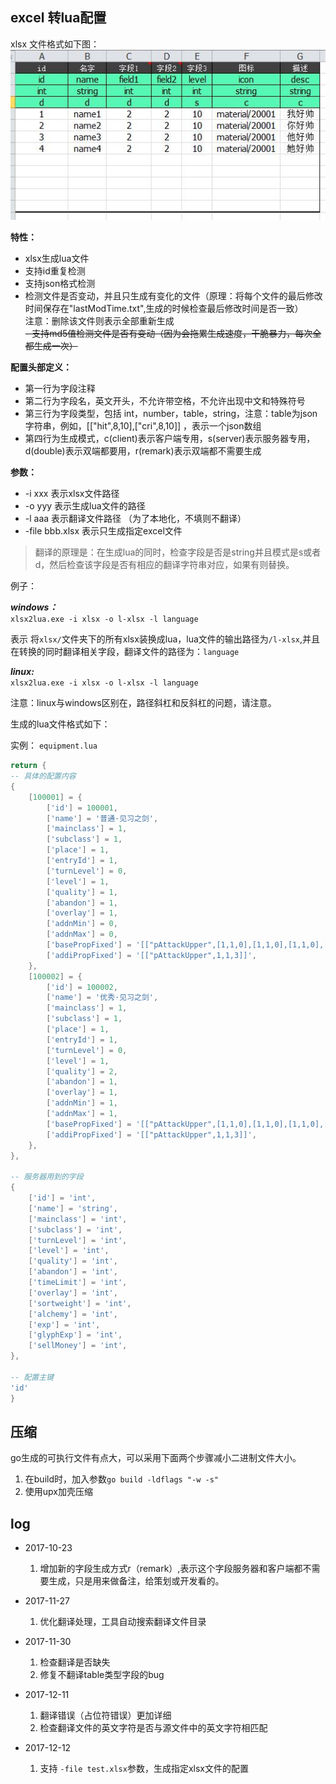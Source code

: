 ## excel 转lua配置

xlsx 文件格式如下图：  
![模板](xlsx.jpg)  

**特性：**

- xlsx生成lua文件
- 支持id重复检测
- 支持json格式检测
- 检测文件是否变动，并且只生成有变化的文件（原理：将每个文件的最后修改时间保存在"lastModTime.txt",生成的时候检查最后修改时间是否一致）  
  注意：删除该文件则表示全部重新生成  
~~- 支持md5值检测文件是否有变动（因为会拖累生成速度，干脆暴力，每次全都生成一次）~~

**配置头部定义：**  

- 第一行为字段注释
- 第二行为字段名，英文开头，不允许带空格，不允许出现中文和特殊符号
- 第三行为字段类型，包括 int，number，table，string，注意：table为json字符串，例如，[["hit",8,10],["cri",8,10]] ，表示一个json数组
- 第四行为生成模式，c(client)表示客户端专用，s(server)表示服务器专用，d(double)表示双端都要用，r(remark)表示双端都不需要生成


**参数：**

- -i xxx 表示xlsx文件路径
- -o yyy 表示生成lua文件的路径
- -l aaa 表示翻译文件路径 （为了本地化，不填则不翻译）
- -file bbb.xlsx 表示只生成指定excel文件

> 翻译的原理是：在生成lua的同时，检查字段是否是string并且模式是s或者d，然后检查该字段是否有相应的翻译字符串对应，如果有则替换。

例子：

***windows：***  
`xlsx2lua.exe -i xlsx -o l-xlsx -l language`

表示 将`xlsx/`文件夹下的所有xlsx装换成lua，lua文件的输出路径为`/l-xlsx`,并且在转换的同时翻译相关字段，翻译文件的路径为：`language`


***linux:***  
`xlsx2lua.exe -i xlsx -o l-xlsx -l language`

注意：linux与windows区别在，路径斜杠和反斜杠的问题，请注意。


生成的lua文件格式如下：

实例： `equipment.lua`

```lua
return {
-- 具体的配置内容
{
    [100001] = {
        ['id'] = 100001,
        ['name'] = '普通·见习之剑',
        ['mainclass'] = 1,
        ['subclass'] = 1,
        ['place'] = 1,
        ['entryId'] = 1,
        ['turnLevel'] = 0,
        ['level'] = 1,
        ['quality'] = 1,
        ['abandon'] = 1,
        ['overlay'] = 1,
        ['addnMin'] = 0,
        ['addnMax'] = 0,
        ['basePropFixed'] = '[["pAttackUpper",[1,1,0],[1,1,0],[1,1,0],[1,1,100]]]',
        ['addiPropFixed'] = '[["pAttackUpper",1,1,3]]',
    },
    [100002] = {
        ['id'] = 100002,
        ['name'] = '优秀·见习之剑',
        ['mainclass'] = 1,
        ['subclass'] = 1,
        ['place'] = 1,
        ['entryId'] = 1,
        ['turnLevel'] = 0,
        ['level'] = 1,
        ['quality'] = 2,
        ['abandon'] = 1,
        ['overlay'] = 1,
        ['addnMin'] = 1,
        ['addnMax'] = 1,
        ['basePropFixed'] = '[["pAttackUpper",[1,1,0],[1,1,0],[1,1,0],[1,1,100]]]',
        ['addiPropFixed'] = '[["pAttackUpper",1,1,3]]',
    },
},

-- 服务器用到的字段
{
    ['id'] = 'int',
    ['name'] = 'string',
    ['mainclass'] = 'int',
    ['subclass'] = 'int',
    ['turnLevel'] = 'int',
    ['level'] = 'int',
    ['quality'] = 'int',
    ['abandon'] = 'int',
    ['timeLimit'] = 'int',
    ['overlay'] = 'int',
    ['sortweight'] = 'int',
    ['alchemy'] = 'int',
    ['exp'] = 'int',
    ['glyphExp'] = 'int',
    ['sellMoney'] = 'int',
},

-- 配置主键
'id'
}
```

## 压缩
go生成的可执行文件有点大，可以采用下面两个步骤减小二进制文件大小。

1. 在build时，加入参数`go build -ldflags "-w -s"` 
2. 使用upx加壳压缩

## log

- 2017-10-23

	1. 增加新的字段生成方式r（remark）,表示这个字段服务器和客户端都不需要生成，只是用来做备注，给策划或开发看的。

- 2017-11-27

	1. 优化翻译处理，工具自动搜索翻译文件目录

- 2017-11-30

	1. 检查翻译是否缺失
	2. 修复不翻译table类型字段的bug

- 2017-12-11

	1. 翻译错误（占位符错误）更加详细
	2. 检查翻译文件的英文字符是否与源文件中的英文字符相匹配

- 2017-12-12

	1. 支持 `-file test.xlsx`参数，生成指定xlsx文件的配置